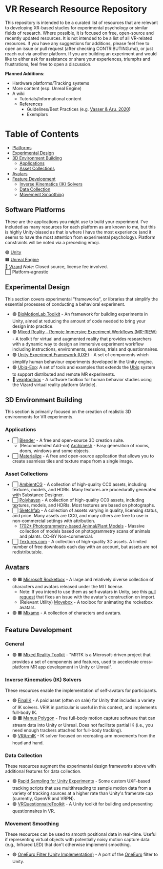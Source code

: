 # VR Research Resource Repository

This repository is intended to be a curated list of resources that are relevant to developing XR-based studies for experimental psychology or similar fields of research. Where possible, it is focused on free, open-source and recently updated resources. It is not intended to be a list of all VR-related resources. If you have any suggestions for additions, please feel free to open an issue or pull request (after checking CONTRIBUTING.md), or just reach out via another platform. If you are building an experiment and would like to either ask for assistance or share your experiences, triumphs and frustrations, feel free to open a discussion.

**Planned Additions**:
- Hardware platforms/Tracking systems
- More content (esp. Unreal Engine)
- A wiki
    - Tutorials/Informational content
    - References
        - Guidelines/Best Practices (e.g. [Vasser & Aru, 2020](https://www.sciencedirect.com/science/article/pii/S2352250X20300683))
        - Exemplars

# Table of Contents
- [Platforms](#software-platforms)
- [Experimental Design](#experimental-design)
- [3D Environment Building](#3d-environment-building)
    - [Applications](#applications)
    - [Asset Collections](#asset-collections)
- [Avatars](#avatars)
- [Feature Development](#feature-development)
    - [Inverse Kinematics (IK) Solvers](#inverse-kinematics-ik-solvers)
    - [Data Collection](#data-collection)
    - [Movement Smoothing](#movement-smoothing)



## Software Platforms
These are the applications you might use to build your experiment. I've included as many resources for each platform as are known to me, but this is highly Unity-biased as that is where I have the most experience (and it seems to have the most attention from experimental psychology). Platform constraints will be noted via a preceding emoji.

:green_circle: [Unity](https://unity.com/)  
:orange_square: [Unreal Engine](https://www.unrealengine.com/en-US)  
:large_blue_diamond: [Vizard](https://www.worldviz.com/vizard-virtual-reality-software)
*Note:* Closed source, license fee involved.  
:white_large_square: Platform-agnostic  

## Experimental Design
This section covers experimental "frameworks", or libraries that simplify the essential processes of conducting a behavioral experiment.

- :green_circle: [BioMotionLab Toolkit](https://github.com/BioMotionLab/TUX) - An framework for building experiments in Unity, aimed at reducing the amount of code needed to bring your design into practice.    
- :green_circle: [Mixed Reality - Remote Immersive Experiment Workflows (MR-RIEW)](https://github.com/CrowdVRLab/MR-RIEW) - A toolkit for virtual and augmented reality that provides researchers with a dynamic way to design an immersive experiment workflow including instructions, environments, sessions, trials and questionnaires.
- :green_circle: [Unity Experiment Framework (UXF)](https://github.com/immersivecognition/unity-experiment-framework) - A set of components which simplify human behaviour experiments developed in the Unity engine.
- :green_circle: [Ubiq-Exp](https://www.frontiersin.org/articles/10.3389/frvir.2022.912078/full): A set of tools and examples that extends the [Ubiq](https://github.com/UCL-VR/ubiq/) system to support distributed and remote MR experiments.
- :large_blue_diamond: [vexptoolbox](https://link.springer.com/article/10.3758/s13428-022-01831-6) - A software toolbox for human behavior studies using the Vizard virtual reality platform (Article).

## 3D Environment Building
This section is primarily focused on the creation of realistic 3D environments for VR experiments.

### Applications
- :white_large_square: [Blender](https://www.blender.org/) - A free and open-source 3D creation suite.  
    - (Recommended Add-on) [Archimesh](https://docs.blender.org/manual/en/3.3/addons/add_mesh/archimesh.html) - Easy generation of rooms, doors, windows and some objects.
- :white_large_square: [Materialize](https://boundingboxsoftware.com/materialize/) - A free and open-source application that allows you to create seamless tiles and texture maps from a single image.

### Asset Collections
- :white_large_square: [AmbientCG](https://ambientcg.com/) - A collection of high-quality CC0 assets, including textures, models, and HDRIs. Many textures are procedurally generated with Substance Designer.
- :white_large_square: [Polyhaven](https://polyhaven.com/) - A collection of high-quality CC0 assets, including textures, models, and HDRIs. Most textures are based on photographs.
- :white_large_square: [Sketchfab](https://sketchfab.com/) - A collection of assets varying in quality, licensing status, and price. Many assets are CC0, and many others are free to use in non-commercial settings with attribution.
    - [1702+ Photogrammetry-based Animal/Plant Models](https://sketchfab.com/ffishAsia-and-floraZia) - Massive collection of models based on photogrammetry scans of animals and plants. CC-BY Non-commercial.
- :white_large_square: [Textures.com](https://www.textures.com/) - A collection of high-quality 3D assets. A limited number of free downloads each day with an account, but assets are not redistributable.

## Avatars
- :green_circle: :orange_square: [Microsoft Rocketbox](https://github.com/microsoft/Microsoft-Rocketbox) - A large and relatively diverse collection of characters and avatars released under the MIT license. 
    - Note: If you intend to use them as self-avatars in Unity, see this [pull request](https://github.com/microsoft/Microsoft-Rocketbox/pull/19) that fixes an issue with the avatar's construction on import.
    - (Relevant Utility) [Movebox](https://github.com/microsoft/MoveBox-for-Microsoft-Rocketbox) - A toolbox for animating the rocketbox avatars.
- :green_circle: :orange_square: [Mixamo](https://www.mixamo.com/) - A collection of characters and avatars.

## Feature Development  

### General

- :green_circle: :orange_square: [Mixed Reality Toolkit](https://github.com/microsoft/MixedRealityToolkit) - "MRTK is a Microsoft-driven project that provides a set of components and features, used to accelerate cross-platform MR app development in Unity or Unreal". 

### Inverse Kinematics (IK) Solvers
These resources enable the implementation of self-avatars for participants.

- :green_circle: [FinalIK](https://assetstore.unity.com/packages/tools/animation/final-ik-14290) - A paid asset (often on sale) for Unity that includes a variety of IK solvers. VRIK in particular is useful in this context, and implements full-body IK.
- :green_circle: :orange_square: [Manus Polygon](https://www.manus-meta.com/software/polygon) - Free full-body motion capture software that can stream data into Unity or Unreal. Does not facilitate partial IK (i.e., you need enough trackers attached for full-body tracking).
- :green_circle: [VRArmIK](https://github.com/dabeschte/VRArmIK) - IK solver focused on recreating arm movements from the head and hand.  

### Data Collection
These resources augment the experimental design frameworks above with additional features for data collection.

- :green_circle: [Rapid Sampling for Unity Experiments](https://github.com/JashoBell/rapid-sampling-for-unity-experiments) - Some custom UXF-based tracking scripts that use multithreading to sample motion data from a variety of tracking sources at a higher rate than Unity's framerate cap (currently, OpenVR and VRPN).
- :green_circle: [VRQuestionnaireToolkit](https://github.com/MartinFk/VRQuestionnaireToolkit) - A Unity toolkit for building and presenting questionnaires in VR.


### Movement Smoothing
These resources can be used to smooth positional data in real-time. Useful if representing virtual objects with potentially noisy motion capture data (e.g., Infrared LED) that don't otherwise implement smoothing.

- :green_circle: [OneEuro Filter (Unity Implementation)](https://github.com/DarioMazzanti/OneEuroFilterUnity) - A port of the [OneEuro](https://gery.casiez.net/1euro/) filter to Unity.
